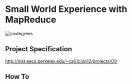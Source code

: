 Small World Experience with MapReduce
=====================================

![sixdegrees]()

Project Specification
---

http://inst.eecs.berkeley.edu/~cs61c/sp12/projects/01/

How To
---
